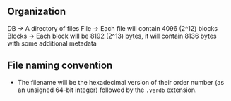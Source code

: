 ## Organization
DB -> A directory of files
File -> Each file will contain 4096 (2^12) blocks
Blocks -> Each block will be 8192 (2^13) bytes, it will contain 8136 bytes with some additional metadata

## File naming convention
- The filename will be the hexadecimal version of their order number (as an unsigned 64-bit integer) followed by the `.verdb` extension.